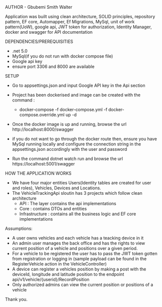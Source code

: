 AUTHOR - Gbubemi Smith Walter

Application was built using clean architecture, SOLID principles, repository pattern,
EF core, Automapper, Ef Migrations, MySql, unit of work pattern(UoW), google api,
JWT token for authorization, Identity Manager, docker and swagger for API documentation

DEPENDENCIES/PREREQUISITIES

* .net 5.0
* MySql(if you do not run with docker compose file)
* Google api key
* ensure port 3306 and 8000 are available

SETUP

* Go to appsettings.json and input Google API key in the Api section

* Project has been dockerised and image can be created with the command :
    - docker-compose -f docker-compose.yml -f docker-compose.override.yml up -d

* Once the docker image is up and running, browse the url http://localhost:8000/swagger 

* if you do not want to go through the docker route then, ensure you have MySql running locally 
and configure the connection string in the appsettings.json accordingly with the user and password
 - Run the command dotnet watch run and browse the url https://localhost:5001/swagger

HOW THE APPLICATION WORKS

* We have four major entities Users(Identity tables are created for user and roles), Vehicles, Devices and Locations. 
* The VehicleTrackingApi sloutin has 3 projects which follow clean architecture
  - API : The layer contains the api implementations
  - Core : contains DTOs and entities
  - Infrastructure : contains all the business logic and EF core implementations

Assumptions:

* A user owns vehicles and each vehicle has a teacking device in it 
* An admin user manages the back office and has the rights to view current position of a vehicle and positions over a given period.
* For a vehicle to be registered the user has to pass the JWT token gotten from registration or logging in
(sample payload can be found in the RegisterVehicle action in the VehicleController)
* A device can register a vehicles position by making a post with the deviceId, longitude and latitude position to the endpoint api/v1/vehicle/{userid}/RecordPosition
* Only authorized admins can view the current position or positions of a vehicle 


Thank you.



